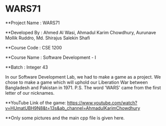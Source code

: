 # WARS71
**Project Name  : WARS71

**Developed By  : Ahmed Al Wasi, Ahmadul Karim Chowdhury, Aurunave Mollik Ruddro, Md. Shirajus Salekin Shafi

**Course Code   : CSE 1200

**Course Name   : Software Development - I

**Batch         : Integer 43

In our Software Development Lab, we had to make a game as a project. We chose to make a game which will uphold our Liberation War between Bangladesh and Pakistan in 1971.
P.S. The word 'WARS' came from the first letter of our nicknames.

**YouTube Link of the game: https://www.youtube.com/watch?v=HUmatUBH9N8&t=13s&ab_channel=AhmadulKarimChowdhury

**Only some pictures and the main cpp file is given here.

